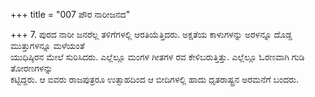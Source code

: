 +++
title = "007 ಪೌರ ನಾರೀಜನದ"

+++
7. ಪುರದ ನಾರೀ ಜನರೆಲ್ಲ ತಳಿಗೆಗಳಲ್ಲಿ ಆರತಿಯೆತ್ತಿದರು. ಅಕ್ಷತೆಯ ಕಾಳುಗಳನ್ನು ಅರಳನ್ನೂ ದೊಡ್ಡ ಮುತ್ತುಗಳನ್ನೂ ಮಳೆಯಂತೆ   
ಯುಧಿಷ್ಠಿರನ ಮೇಲೆ ಸುರಿಸಿದರು. ಎಲ್ಲೆಲ್ಲೂ ಮಂಗಳ ಗೀತಗಳ ರವ ಕೇಳಿಬರುತ್ತಿತ್ತು. ಎಲ್ಲೆಲ್ಲೂ ಓರಣವಾಗಿ ಗುಡಿ ತೋರಣಗಳನ್ನು   
ಕಟ್ಟಿದ್ದರು. ಆ ಐವರು ರಾಜಪುತ್ರರೂ ಉತ್ಸಾಹದಿಂದ ಆ ಬೀದಿಗಳಲ್ಲಿ ಹಾದು ಧೃತರಾಷ್ಟ್ರನ ಅರಮನೆಗೆ ಬಂದರು.
